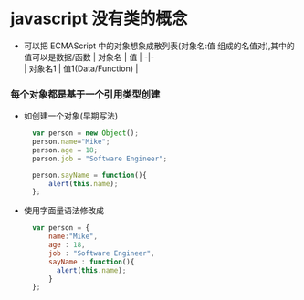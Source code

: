 
javascript 没有类的概念
===
 * 可以把 ECMAScript 中的对象想象成散列表(对象名:值 组成的名值对),其中的值可以是数据/函数
   | 对象名 | 值 |
   -|-   
   | 对象名1 | 值1(Data/Function) |  

### 每个对象都是基于一个引用类型创建
  + 如创建一个对象(早期写法)
    ```js
      var person = new Object();
      person.name="Mike";
      person.age = 18;
      person.job = "Software Engineer";

      person.sayName = function(){
          alert(this.name);
      };
    ```  
  + 使用字面量语法修改成
    ```js
      var person = {
          name:"Mike",
          age : 18,
          job : "Software Engineer",
          sayName : function(){
            alert(this.name);
          }
      };
    ```
